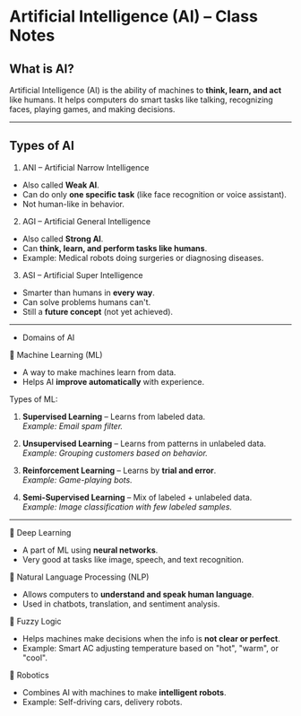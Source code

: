 #  Artificial Intelligence (AI) – Class Notes

##  What is AI?
Artificial Intelligence (AI) is the ability of machines to **think, learn, and act** like humans. It helps computers do smart tasks like talking, recognizing faces, playing games, and making decisions.

---

##  Types of AI

 1.  ANI – Artificial Narrow Intelligence
- Also called **Weak AI**.
- Can do only **one specific task** (like face recognition or voice assistant).
- Not human-like in behavior.

 2. AGI – Artificial General Intelligence
- Also called **Strong AI**.
- Can **think, learn, and perform tasks like humans**.
- Example: Medical robots doing surgeries or diagnosing diseases.

 3.  ASI – Artificial Super Intelligence
- Smarter than humans in **every way**.
- Can solve problems humans can't.
- Still a **future concept** (not yet achieved).

---

- Domains of AI

 🔹 Machine Learning (ML)
- A way to make machines learn from data.
- Helps AI **improve automatically** with experience.

 Types of ML:
1. **Supervised Learning** – Learns from labeled data.  
   _Example: Email spam filter._

2. **Unsupervised Learning** – Learns from patterns in unlabeled data.  
   _Example: Grouping customers based on behavior._

3. **Reinforcement Learning** – Learns by **trial and error**.  
   _Example: Game-playing bots._

4. **Semi-Supervised Learning** – Mix of labeled + unlabeled data.  
   _Example: Image classification with few labeled samples._

---

🔹 Deep Learning
- A part of ML using **neural networks**.
- Very good at tasks like image, speech, and text recognition.

🔹 Natural Language Processing (NLP)
- Allows computers to **understand and speak human language**.
- Used in chatbots, translation, and sentiment analysis.

🔹 Fuzzy Logic
- Helps machines make decisions when the info is **not clear or perfect**.
- Example: Smart AC adjusting temperature based on "hot", "warm", or "cool".

🔹 Robotics
- Combines AI with machines to make **intelligent robots**.
- Example: Self-driving cars, delivery robots.




